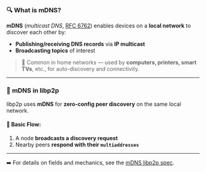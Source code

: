 ### 🔍 What is **mDNS**?

**mDNS** (*multicast DNS*, [RFC 6762](https://datatracker.ietf.org/doc/html/rfc6762)) enables devices on a **local network** to discover each other by:

* **Publishing/receiving DNS records** via **IP multicast**
* **Broadcasting topics** of interest

> 📶 Common in home networks — used by **computers, printers, smart TVs**, etc., for auto-discovery and connectivity.

---

### 🧩 **mDNS in libp2p**

libp2p uses **mDNS** for **zero-config peer discovery** on the same local network.

#### 🔄 Basic Flow:

1. A node **broadcasts a discovery request**
2. Nearby peers **respond with their `multiaddresses`**

---

➡️ For details on fields and mechanics, see the [mDNS libp2p spec](https://github.com/libp2p/specs/blob/master/discovery/mdns.md).
